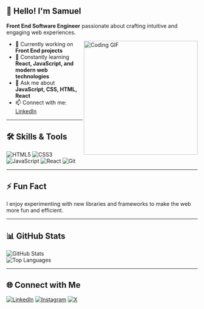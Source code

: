 ## 👋 Hello! I'm Samuel

**Front End Software Engineer** passionate about crafting intuitive and engaging web experiences.  

<img align="right" alt="Coding GIF" src="https://media.giphy.com/media/13HgwGsXF0aiGY/giphy.gif" width="300" />

- 🔭 Currently working on **Front End projects**  
- 🌱 Constantly learning **React, JavaScript, and modern web technologies**  
- 💬 Ask me about **JavaScript, CSS, HTML, React**  
- 📫 Connect with me: [LinkedIn](https://www.linkedin.com/in/sangelesgutierrez/)  

---

## 🛠 Skills & Tools
![HTML5](https://img.shields.io/badge/HTML5-E34F26?style=for-the-badge&logo=html5&logoColor=white)
![CSS3](https://img.shields.io/badge/CSS3-1572B6?style=for-the-badge&logo=css3&logoColor=white)
![JavaScript](https://img.shields.io/badge/JavaScript-F7DF1E?style=for-the-badge&logo=javascript&logoColor=black)
![React](https://img.shields.io/badge/React-61DAFB?style=for-the-badge&logo=react&logoColor=black)
![Git](https://img.shields.io/badge/Git-F05032?style=for-the-badge&logo=git&logoColor=white)

---

## ⚡ Fun Fact
I enjoy experimenting with new libraries and frameworks to make the web more fun and efficient.  

---

## 📊 GitHub Stats
![GitHub Stats](https://github-readme-stats.vercel.app/api?username=SamuelAngeles&show_icons=true&theme=radical)  
![Top Languages](https://github-readme-stats.vercel.app/api/top-langs/?username=SamuelAngeles&layout=compact&theme=radical)

---

## 🌐 Connect with Me
[![LinkedIn](https://img.shields.io/badge/LinkedIn-0077B5?style=for-the-badge&logo=linkedin&logoColor=white)](https://www.linkedin.com/in/sangelesgutierrez/)
[![Instagram](https://img.shields.io/badge/Instagram-E4405F?style=for-the-badge&logo=instagram&logoColor=white)](https://www.instagram.com/in/sangelesgu)
[![X](https://img.shields.io/badge/X-000000?style=for-the-badge&logo=x&logoColor=white)](https://x.com/samu3l_ag?s=21)


<!--
**sangelesgu/sangelesgu** is a ✨ _special_ ✨ repository because its `README.md` (this file) appears on your GitHub profile.

Here are some ideas to get you started:

- 🔭 I’m currently working on ...
- 🌱 I’m currently learning ...
- 👯 I’m looking to collaborate on ...
- 🤔 I’m looking for help with ...
- 💬 Ask me about ...
- 📫 How to reach me: ...
- 😄 Pronouns: ...
- ⚡ Fun fact: ...
-->
